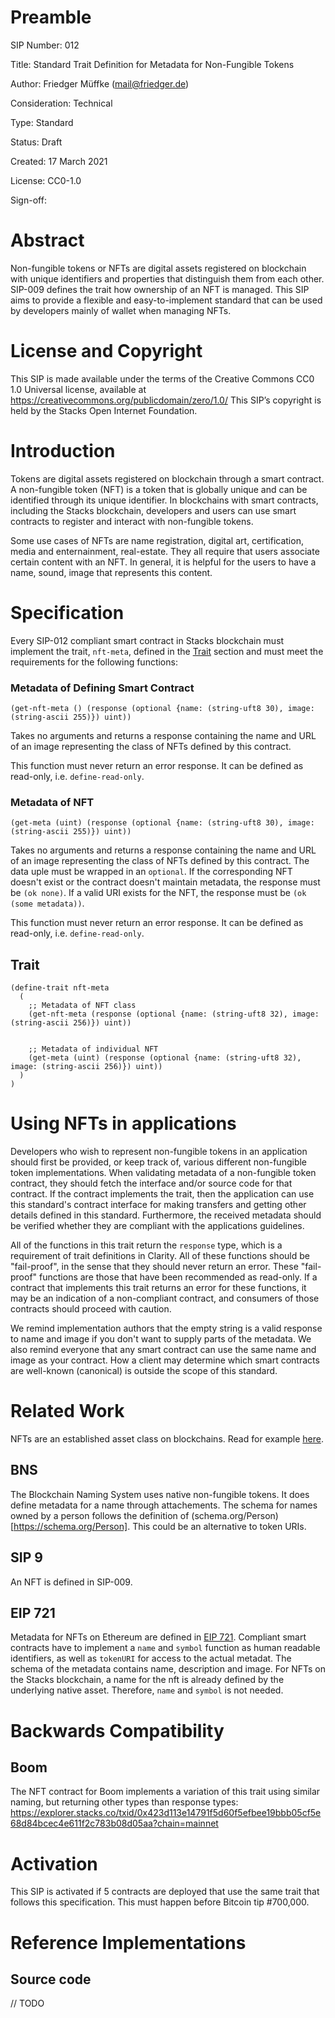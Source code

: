 # Preamble

SIP Number: 012

Title: Standard Trait Definition for Metadata for Non-Fungible Tokens

Author: Friedger Müffke (mail@friedger.de)

Consideration: Technical

Type: Standard

Status: Draft

Created: 17 March 2021

License: CC0-1.0

Sign-off:

# Abstract

Non-fungible tokens or NFTs are digital assets registered on blockchain with unique identifiers and properties that distinguish them from each other. SIP-009 defines the trait how ownership of an NFT is managed. This SIP aims to provide a flexible and easy-to-implement standard that can be used by developers mainly of wallet when managing NFTs.

# License and Copyright

This SIP is made available under the terms of the Creative Commons CC0 1.0 Universal license, available at https://creativecommons.org/publicdomain/zero/1.0/
This SIP’s copyright is held by the Stacks Open Internet Foundation.

# Introduction

Tokens are digital assets registered on blockchain through a smart contract. A non-fungible token (NFT) is a token that is globally unique and can be identified through its unique identifier. In blockchains with smart contracts, including the Stacks blockchain, developers and users can use smart contracts to register and interact with non-fungible tokens.

Some use cases of NFTs are name registration, digital art, certification, media and enternainment, real-estate. They all require that users associate certain content with an NFT. In general, it is helpful for the users to have a name, sound, image that represents this content.

# Specification

Every SIP-012 compliant smart contract in Stacks blockchain must implement the trait, `nft-meta`, defined in the [Trait](#trait) section and must meet the requirements for the following functions:

### Metadata of Defining Smart Contract

`(get-nft-meta () (response (optional {name: (string-uft8 30), image: (string-ascii 255)}) uint))`

Takes no arguments and returns a response containing the name and URL of an image representing the class of NFTs defined by this contract.

This function must never return an error response. It can be defined as read-only, i.e. `define-read-only`.

### Metadata of NFT

`(get-meta (uint) (response (optional {name: (string-uft8 30), image: (string-ascii 255)}) uint))` 

Takes no arguments and returns a response containing the name and URL of an image representing the class of NFTs defined by this contract. The data uple must be wrapped in an `optional`. If the corresponding NFT doesn't exist or the contract doesn't maintain metadata, the response must be `(ok none)`. If a valid URI exists for the NFT, the response must be `(ok (some metadata))`.

This function must never return an error response. It can be defined as read-only, i.e. `define-read-only`.

## Trait

```
(define-trait nft-meta
  (
    ;; Metadata of NFT class
    (get-nft-meta (response (optional {name: (string-uft8 32), image: (string-ascii 256)}) uint))


    ;; Metadata of individual NFT
    (get-meta (uint) (response (optional {name: (string-uft8 32), image: (string-ascii 256)}) uint))
  )
)
```

# Using NFTs in applications

Developers who wish to represent non-fungible tokens in an application should first be provided, or keep track of, various different non-fungible token implementations. When validating metadata of a non-fungible token contract, they should fetch the interface and/or source code for that contract. If the contract implements the trait, then the application can use this standard's contract interface for making transfers and getting other details defined in this standard. Furthermore, the received metadata should be verified whether they are compliant with the applications guidelines.

All of the functions in this trait return the `response` type, which is a requirement of trait definitions in Clarity. All of these functions should be "fail-proof", in the sense that they should never return an error. These "fail-proof" functions are those that have been recommended as read-only. If a contract that implements this trait returns an error for these functions, it may be an indication of a non-compliant contract, and consumers of those contracts should proceed with caution.

We remind implementation authors that the empty string is a valid response to name and image if you don't want to supply parts of the metadata. We also remind everyone that any smart contract can use the same name and image as your contract. How a client may determine which smart contracts are well-known (canonical) is outside the scope of this standard.

# Related Work

NFTs are an established asset class on blockchains. Read for example [here](https://www.ledger.com/academy/what-are-nft).

## BNS
The Blockchain Naming System uses native non-fungible tokens. It does define metadata for a name through attachements. The schema for names owned by a person follows the definition of (schema.org/Person)[https://schema.org/Person]. This could be an alternative to token URIs.

## SIP 9
An NFT is defined in SIP-009.

## EIP 721
Metadata for NFTs on Ethereum are defined in [EIP 721](https://eips.ethereum.org/EIPS/eip-721). Compliant smart contracts have to implement a `name` and `symbol` function as human readable identifiers, as well as `tokenURI` for access to the actual metadat. The schema of the metadata contains name, description and image. For NFTs on the Stacks blockchain, a name for the nft is already defined by the underlying native asset. Therefore, `name` and `symbol` is not needed.

# Backwards Compatibility

## Boom 
The NFT contract for Boom implements a variation of this trait using similar naming, but returning other types than response types: https://explorer.stacks.co/txid/0x423d113e14791f5d60f5efbee19bbb05cf5e68d84bcec4e611f2c783b08d05aa?chain=mainnet

# Activation

This SIP is activated if 5 contracts are deployed that use the same trait that follows this specification. This must happen before Bitcoin tip #700,000.

# Reference Implementations

## Source code

// TODO